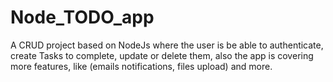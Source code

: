 # Node_TODO_app
A CRUD project based on NodeJs where the user is be able to authenticate, create Tasks to complete, update or delete them, also the app is covering more features, like (emails notifications, files upload) and more.

